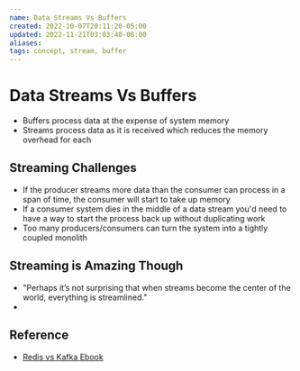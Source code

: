 ```yaml
---
name: Data Streams Vs Buffers
created: 2022-10-07T20:11:20-05:00
updated: 2022-11-21T03:03:40-06:00
aliases: 
tags: concept, stream, buffer
---
```

# Data Streams Vs Buffers

- Buffers process data at the expense of system memory
- Streams process data as it is received which reduces the memory overhead for each

## Streaming Challenges
- If the producer streams more data than the consumer can process in a span of time, the consumer will start to take up memory
- If a consumer system dies in the middle of a data stream you'd need to have a way to start the process back up without duplicating work
- Too many producers/consumers can turn the system into a tightly coupled monolith

## Streaming is Amazing Though
- "Perhaps it’s not surprising that when streams become the center of the world, everything is streamlined."
- 

## Reference
- [Redis vs Kafka Ebook](https://redis.com/wp-content/uploads/2022/06/EBOOK-Streams-Redis-Streams-and-Kafka-20220615.pdf?li_fat_id=56ba72db-8324-4842-a9b5-2d2382b6fefb)